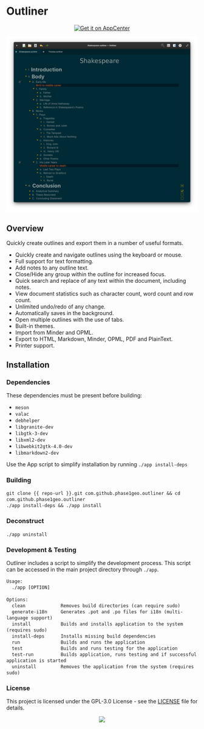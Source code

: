 # Outliner

<p align="center">
  <a href="https://appcenter.elementary.io/com.github.phase1geo.outliner"><img src="https://appcenter.elementary.io/badge.svg" alt="Get it on AppCenter" /></a>
</p>

![<center><b>Main Window - Dark Solarized Theme</b></center>](https://raw.githubusercontent.com/phase1geo/Outliner/master/data/screenshots/screenshot-solarized-dark.png "Outlining application for Elementary OS")

## Overview

Quickly create outlines and export them in a number of useful formats.

- Quickly create and navigate outlines using the keyboard or mouse.
- Full support for text formatting.
- Add notes to any outline text.
- Close/Hide any group within the outline for increased focus.
- Quick search and replace of any text within the document, including notes.
- View document statistics such as character count, word count and row count.
- Unlimited undo/redo of any change.
- Automatically saves in the background.
- Open multiple outlines with the use of tabs.
- Built-in themes.
- Import from Minder and OPML.
- Export to HTML, Markdown, Minder, OPML, PDF and PlainText.
- Printer support.

## Installation

### Dependencies
These dependencies must be present before building:
 - `meson`
 - `valac`
 - `debhelper`
 - `libgranite-dev`
 - `libgtk-3-dev`
 - `libxml2-dev`
 - `libwebkit2gtk-4.0-dev`
 - `libmarkdown2-dev`

Use the App script to simplify installation by running `./app install-deps`

### Building

```
git clone {{ repo-url }}.git com.github.phase1geo.outliner && cd com.github.phase1geo.outliner
./app install-deps && ./app install
```

### Deconstruct

```
./app uninstall
```

### Development & Testing

Outliner includes a script to simplify the development process. This script can be accessed in the main project directory through `./app`.

```
Usage:
  ./app [OPTION]

Options:
  clean             Removes build directories (can require sudo)
  generate-i18n     Generates .pot and .po files for i18n (multi-language support)
  install           Builds and installs application to the system (requires sudo)
  install-deps      Installs missing build dependencies
  run               Builds and runs the application
  test              Builds and runs testing for the application
  test-run          Builds application, runs testing and if successful application is started
  uninstall         Removes the application from the system (requires sudo)
```

### License

This project is licensed under the GPL-3.0 License - see the [LICENSE](LICENSE.md) file for details.

<p align="center">
    <a href="https://appcenter.elementary.io/com.github.phase1geo.outliner">
        <img src="https://appcenter.elementary.io/badge.svg">
    </a>
</p>
